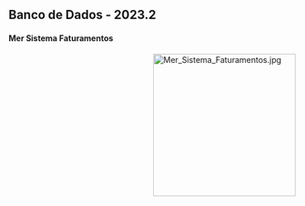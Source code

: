 <h2> Banco de Dados - 2023.2 </h2>

<h4> Mer Sistema Faturamentos </h4>

<img alt="Mer_Sistema_Faturamentos.jpg"  align="right"  height="250cm" src="https://github.com/thalitaasuzy/bd-info-p4/assets/112733274/568b7080-00af-490e-a75e-aec393af1dd7"  />

<!-- -->

